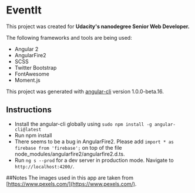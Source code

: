 # EventIt

This project was created for **Udacity's nanodegree Senior Web Developer.**

The following frameworks and tools are being used:

- Angular 2
- AngularFire2 
- SCSS
- Twitter Bootstrap
- FontAwesome
- Moment.js

This project was generated with [angular-cli](https://github.com/angular/angular-cli) version 1.0.0-beta.16.

## Instructions
- Install the angular-cli globally using `sudo npm install -g angular-cli@latest`
- Run npm install
- There seems to be a bug in AngularFire2. Please add `import * as firebase from 'firebase';` on top of the file node_modules/angularfire2/angularfire2.d.ts.
- Run `ng s --prod` for a dev server in production mode. Navigate to `http://localhost:4200/`.


##Notes
The images used in this app are taken from [https://www.pexels.com/](https://www.pexels.com/).
